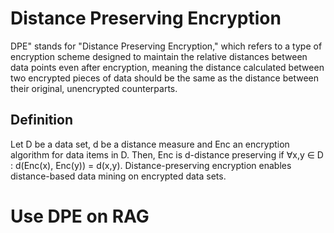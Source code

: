 # Distance Preserving Encryption

DPE" stands for "Distance Preserving Encryption," which refers to a type of encryption scheme designed to maintain the relative distances between data points even after encryption, meaning the distance calculated between two encrypted pieces of data should be the same as the distance between their original, unencrypted counterparts.


## Definition
Let D be a data set, d be a distance measure and Enc an encryption algorithm for data items in D. Then, Enc is d-distance preserving if ∀x,y ∈ D : d(Enc(x), Enc(y)) = d(x,y). Distance-preserving encryption enables distance-based data mining on encrypted data sets.


# Use DPE on RAG 

